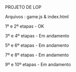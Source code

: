 PROJETO DE LOP

Arquivos : game.js & index.html

1º e 2º etapas - OK

3º e 4º etapas - Em andamento

5º e 6º etapas - Em andamento

7º e 8º etapas - Em andamento

9º e 10º etapas - Em andamento

